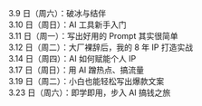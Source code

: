 3.9 日（周六）：破冰与结伴  
3.10 日（周日）：AI 工具新手入门  
3.11 日（周一）：写出好用的 Prompt 其实很简单  
3.12 日（周二）：大厂裸辞后，我的 8 年 IP 打造实战  
3.14 日（周四）：AI 如何赋能个人 IP  
3.17 日（周日）：用 AI 蹭热点、搞流量  
3.19 日（周二）：小白也能轻松写出爆款文案  
3.23 日（周六）：即学即用，步入 AI 搞钱之旅  
